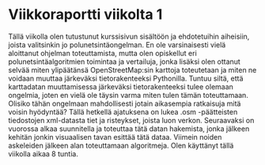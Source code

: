 # Viikkoraportti viikolta 1
Tällä viikolla olen tutustunut kurssisivun sisältöön ja ehdotetuihin aiheisiin, joista valitsinkin jo polunetsintäongelman. En ole varsinaisesti vielä aloittanut ohjelman toteuttamista, mutta olen opiskellut eri polunetsintäalgoritmien toimintaa ja vertailuja, jonka lisäksi olen ottanut selvää miten ylipäätänsä OpenStreetMap:sin karttoja toteutetaan ja miten ne voidaan muuttaa järkeväksi tietorakenteeksi Pythonilla.
Tuntuu siltä, että karttadatan muuttamisessa järkeväksi tietorakenteeksi tulee olemaan ongelmia, joten en vielä ole täysin varma miten tulen tämän toteuttamaan. Olisiko tähän ongelmaan mahdollisesti jotain aikasempia ratkaisuja mitä voisin hyödyntää? Tällä hetkellä ajatuksena on lukea .osm -päätteisten tiedostojen xml-datasta tiet ja risteykset, joista luon verkon. 
Seuraavaksi on vuorossa alkaa suunnitella ja toteuttaa tätä datan hakemista, jonka jälkeen kehitän jonkin visuaalisen tavan esittää tätä dataa. Viimein noiden askeleiden jälkeen alan toteuttamaan algoritmeja.
Olen käyttänyt tällä viikolla aikaa 8 tuntia.